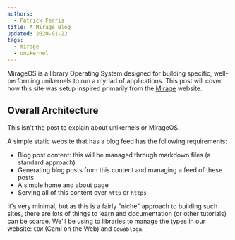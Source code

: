 ```yaml
---
authors: 
  - Patrick Ferris 
title: A Mirage Blog
updated: 2020-01-22
tags:
  - mirage
  - unikernel
---
```


MirageOS is a library Operating System designed for building specific, well-performing unikernels to run a myriad of applications. This post will cover how this site was setup inspired primarily from the [Mirage](https://mirage.io) website. 

## Overall Architecture 

This isn't the post to explain about unikernels or MirageOS. 

A simple static website that has a blog feed has the following requirements: 

 - Blog post content: this will be managed through markdown files (a standard approach) 
 - Generating blog posts from this content and managing a feed of these posts
 - A simple home and about page 
 - Serving all of this content over `http` or `https` 

It's very minimal, but as this is a fairly "niche" approach to building such sites, there are lots of things to learn and documentation (or other tutorials) can be scarce. We'll be using to libraries to manage the types in our website: `COW` (Caml on the Web) and `Cowabloga`. 
